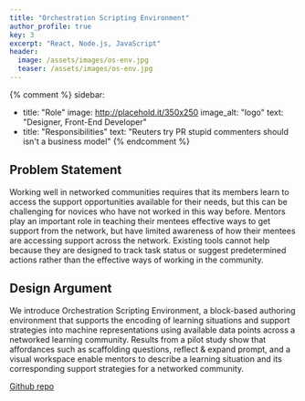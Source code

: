 ```yaml
---
title: "Orchestration Scripting Environment"
author_profile: true
key: 3
excerpt: "React, Node.js, JavaScript"
header:
  image: /assets/images/os-env.jpg
  teaser: /assets/images/os-env.jpg
---
```


{% comment %} 
sidebar:
  - title: "Role"
    image: http://placehold.it/350x250
    image_alt: "logo"
    text: "Designer, Front-End Developer"
  - title: "Responsibilities"
    text: "Reuters try PR stupid commenters should isn't a business model"
{% endcomment %} 

## Problem Statement
Working well in networked communities requires that its members learn to access the support opportunities available for their needs, but this can be challenging for novices who have not worked in this way before. Mentors play an important role in teaching their mentees effective ways to get support from the network, but have limited awareness of how their mentees are accessing support across the network. Existing tools cannot help because they are designed to track task status or suggest predetermined actions rather than the effective ways of working in the community. 

## Design Argument
We introduce Orchestration Scripting Environment, a block-based authoring environment that supports the encoding of learning situations and support strategies into machine representations using available data points across a networked learning community. Results from a pilot study show that affordances such as scaffolding questions, reflect & expand prompt, and a visual workspace enable mentors to describe a learning situation and its corresponding support strategies for a networked community.

[Github repo](https://github.com/NUDelta/OrchestrationScriptPrototype)